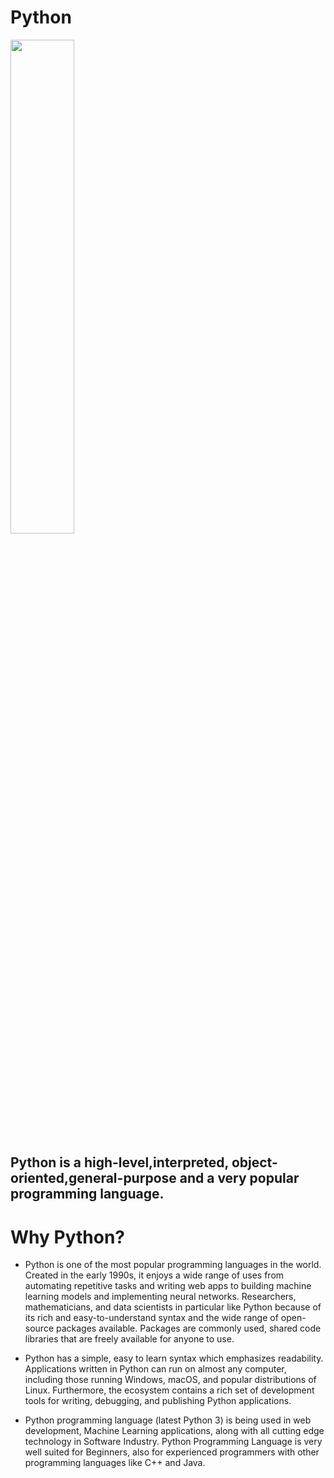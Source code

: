 # Python

<img src="https://miro.medium.com/max/840/1*RJMxLdTHqVBSijKmOO5MAg.jpeg" width="45%">

## Python is a high-level,interpreted, object-oriented,general-purpose and a very popular programming language.

# Why Python?

- Python is one of the most popular programming languages in the world. Created in the early 1990s, it enjoys a wide range of uses from automating repetitive tasks and writing web apps to building machine learning models and implementing neural networks. Researchers, mathematicians, and data scientists in particular like Python because of its rich and easy-to-understand syntax and the wide range of open-source packages available. Packages are commonly used, shared code libraries that are freely available for anyone to use.

- Python has a simple, easy to learn syntax which emphasizes readability. Applications written in Python can run on almost any computer, including those running Windows, macOS, and popular distributions of Linux. Furthermore, the ecosystem contains a rich set of development tools for writing, debugging, and publishing Python applications.

- Python programming language (latest Python 3) is being used in web development, Machine Learning applications, along with all cutting edge technology in Software Industry. Python Programming Language is very well suited for Beginners, also for experienced programmers with other programming languages like C++ and Java.

